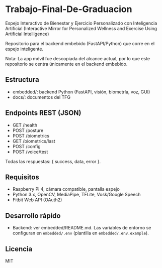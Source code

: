 # Trabajo-Final-De-Graduacion
Espejo Interactivo de Bienestar y Ejercicio Personalizado con Inteligencia Artificial (Interactive Mirror for Personalized Wellness and Exercise Using Artificial Intelligence)

Repositorio para el backend embebido (FastAPI/Python) que corre en el espejo inteligente.

Nota: La app móvil fue descopiada del alcance actual, por lo que este repositorio se centra únicamente en el backend embebido.

## Estructura
- embedded/: backend Python (FastAPI, visión, biometría, voz, GUI)
- docs/: documentos del TFG

## Endpoints REST (JSON)
- GET /health
- POST /posture
- POST /biometrics
- GET /biometrics/last
- POST /config
- POST /voice/test

Todas las respuestas: { success, data, error }.

## Requisitos
- Raspberry Pi 4, cámara compatible, pantalla espejo
- Python 3.x, OpenCV, MediaPipe, TFLite, Vosk/Google Speech
- Fitbit Web API (OAuth2)

## Desarrollo rápido
- Backend: ver embedded/README.md. Las variables de entorno se configuran en `embedded/.env` (plantilla en `embedded/.env.example`).

## Licencia
MIT
